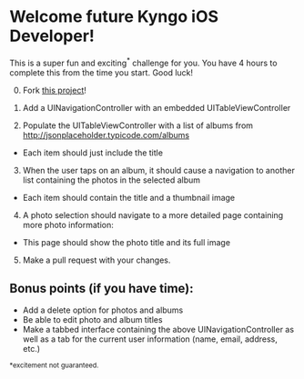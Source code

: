 # Welcome future Kyngo iOS Developer!

This is a super fun and exciting<sup>*</sup> challenge for you. You have 4 hours to complete this from the time you start. Good luck!

0. Fork [this project](https://github.com/kyngoadmin/kyngo-node-test)!

1. Add a UINavigationController with an embedded UITableViewController

2. Populate the UITableViewController with a list of albums from http://jsonplaceholder.typicode.com/albums
  * Each item should just include the title

3. When the user taps on an album, it should cause a navigation to another list containing the photos in the selected album
  * Each item should contain the title and a thumbnail image

4. A photo selection should navigate to a more detailed page containing more photo information:
  * This page should show the photo title and its full image

5. Make a pull request with your changes.

## Bonus points (if you have time):
  * Add a delete option for photos and albums
  * Be able to edit photo and album titles
  * Make a tabbed interface containing the above UINavigationController as well as a tab for the current user information (name, email, address, etc.)


<sub>*excitement not guaranteed.</sub>
